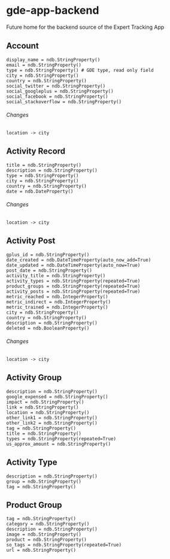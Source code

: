 # gde-app-backend
Future home for the backend source of the Expert Tracking App

## Account
    display_name = ndb.StringProperty()
    email = ndb.StringProperty()
    type = ndb.StringProperty() # GDE type, read only field
    city = ndb.StringProperty()
    country = ndb.StringProperty()
    social_twitter = ndb.StringProperty()
    social_googleplus = ndb.StringProperty()
    social_facebook = ndb.StringProperty()
    social_stackoverflow = ndb.StringProperty()

###### Changes
    location -> city

## Activity Record
    title = ndb.StringProperty()
    description = ndb.StringProperty()
    type = ndb.StringProperty()
    city = ndb.StringProperty()
    country = ndb.StringProperty()
    date = ndb.DateProperty()

###### Changes
    location -> city

## Activity Post
    gplus_id = ndb.StringProperty()
    date_created = ndb.DateTimeProperty(auto_now_add=True)
    date_updated = ndb.DateTimeProperty(auto_now=True)
    post_date = ndb.StringProperty()
    activity_title = ndb.StringProperty()
    activity_types = ndb.StringProperty(repeated=True)
    product_groups = ndb.StringProperty(repeated=True)
    activity_posts = ndb.StringProperty(repeated=True)
    metric_reached = ndb.IntegerProperty()
    metric_indirect = ndb.IntegerProperty()
    metric_trained = ndb.IntegerProperty()
    city = ndb.StringProperty()
    country = ndb.StringProperty()
    description = ndb.StringProperty()
    deleted = ndb.BooleanProperty()

###### Changes
    location -> city

## Activity Group
    description = ndb.StringProperty()
    google_expensed = ndb.StringProperty()
    impact = ndb.StringProperty()
    link = ndb.StringProperty()
    location = ndb.StringProperty()
    other_link1 = ndb.StringProperty()
    other_link2 = ndb.StringProperty()
    tag = ndb.StringProperty()
    title = ndb.StringProperty()
    types = ndb.StringProperty(repeated=True)
    us_approx_amount = ndb.StringProperty()


## Activity Type
    description = ndb.StringProperty()
    group = ndb.StringProperty()
    tag = ndb.StringProperty()

## Product Group
    tag = ndb.StringProperty()
    category = ndb.StringProperty()
    description = ndb.StringProperty()
    image = ndb.StringProperty()
    product = ndb.StringProperty()
    so_tags = ndb.StringProperty(repeated=True)
    url = ndb.StringProperty()